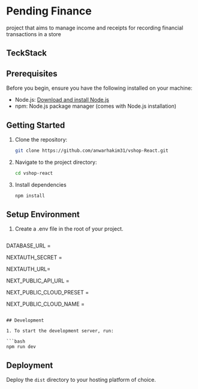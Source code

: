 # Pending Finance

project that aims to manage income and receipts for recording financial transactions in a store

## TeckStack



## Prerequisites

Before you begin, ensure you have the following installed on your machine:

- Node.js: [Download and install Node.js](https://nodejs.org/)
- npm: Node.js package manager (comes with Node.js installation)

## Getting Started

1. Clone the repository:

   ```bash
   git clone https://github.com/anwarhakim31/vshop-React.git
   ```

2. Navigate to the project directory:

   ```bash
   cd vshop-react
   
   ```

3. Install dependencies

   ```bash
   npm install
   ```

## Setup Environment

1. Create a .env file in the root of your project.

   ```env
   
DATABASE_URL =

NEXTAUTH_SECRET = 

NEXTAUTH_URL=

NEXT_PUBLIC_API_URL = 

NEXT_PUBLIC_CLOUD_PRESET =

NEXT_PUBLIC_CLOUD_NAME = 

   ```

## Development

1. To start the development server, run:

   ```bash
   npm run dev
   ```

## Deployment

Deploy the `dist` directory to your hosting platform of choice.
